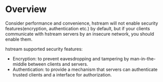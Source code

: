 # Overview
Consider performance and convenience, hstream will not enable security features(encryption, authentication etc.) by default,
but if your clients communicate with hstream servers by an insecure network, you should enable them.

hstream supported security features:
+ Encryption: to prevent eavesdropping and tampering by man-in-the-middle between clients and servers.
+ Authentication: to provide a mechanism that servers can authenticate trusted clients and a interface for authorization.
